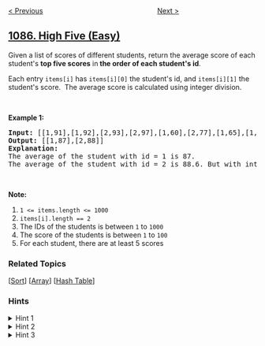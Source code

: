 <!--|This file generated by command(leetcode description); DO NOT EDIT.    |-->
<!--+----------------------------------------------------------------------+-->
<!--|@author    openset <openset.wang@gmail.com>                           |-->
<!--|@link      https://github.com/openset                                 |-->
<!--|@home      https://github.com/openset/leetcode                        |-->
<!--+----------------------------------------------------------------------+-->

[< Previous](../sum-of-digits-in-the-minimum-number "Sum of Digits in the Minimum Number")
　　　　　　　　　　　　　　　　
[Next >](../brace-expansion "Brace Expansion")

## [1086. High Five (Easy)](https://leetcode.com/problems/high-five "前五科的均分")

<p>Given a list of scores of different students, return the average score of each student&#39;s <strong>top five scores</strong> in<strong> the order of each student&#39;s id</strong>.</p>

<p>Each entry <code>items[i]</code>&nbsp;has <code>items[i][0]</code> the student&#39;s id, and <code>items[i][1]</code> the student&#39;s score.&nbsp; The average score is calculated using integer division.</p>

<p>&nbsp;</p>

<p><strong>Example 1:</strong></p>

<pre>
<strong>Input: </strong><span id="example-input-1-1">[[1,91],[1,92],[2,93],[2,97],[1,60],[2,77],[1,65],[1,87],[1,100],[2,100],[2,76]]</span>
<strong>Output: </strong><span id="example-output-1">[[1,87],[2,88]]</span>
<strong>Explanation: </strong>
The average of the student with id = 1 is 87.
The average of the student with id = 2 is 88.6. But with integer division their average converts to 88.
</pre>

<p>&nbsp;</p>

<p><strong>Note:</strong></p>

<ol>
	<li><code>1 &lt;= items.length &lt;= 1000</code></li>
	<li><code>items[i].length == 2</code></li>
	<li>The IDs of the students is between <code>1</code> to <code>1000</code></li>
	<li>The score of the students is between <code>1</code> to <code>100</code></li>
	<li>For each student,&nbsp;there are at least 5 scores</li>
</ol>

### Related Topics
  [[Sort](../../tag/sort/README.md)]
  [[Array](../../tag/array/README.md)]
  [[Hash Table](../../tag/hash-table/README.md)]

### Hints
<details>
<summary>Hint 1</summary>
How can we solve the problem if we have just one student?
</details>

<details>
<summary>Hint 2</summary>
Given an student sort their grades and get the top 5 average.
</details>

<details>
<summary>Hint 3</summary>
Generalize the idea to do it for many students.
</details>
